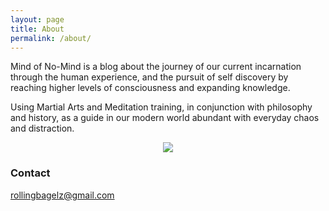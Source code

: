 ```yaml
---
layout: page
title: About
permalink: /about/
---
```


   Mind of No-Mind is a blog about the journey of our current incarnation through the human experience, and the pursuit of self discovery by reaching higher levels of consciousness and expanding knowledge. 
   
   Using Martial Arts and Meditation training, in conjunction with philosophy and history, as a guide in our modern world abundant with everyday chaos and distraction. 
  
  
<p align="center">
   <img src="https://raw.githubusercontent.com/mindofnomind/mindofnomind.github.io/master/images/zen1.png">
</p>


### Contact 

[rollingbagelz@gmail.com](mailto:rollingbagelz@gmail.com)
